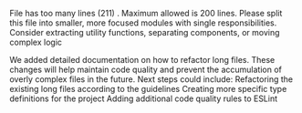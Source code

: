 File has too many lines (211) . Maximum allowed is 200 lines. Please split this file into smaller, more focused modules with single responsibilities. Consider extracting utility functions, separating components, or moving complex logic

We added detailed documentation on how to refactor long files.
These changes will help maintain code quality and prevent the accumulation of overly complex files in the future.
Next steps could include:
Refactoring the existing long files according to the guidelines
Creating more specific type definitions for the project
Adding additional code quality rules to ESLint
